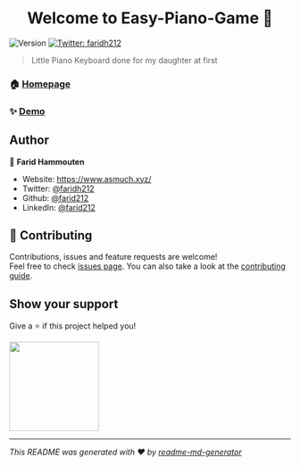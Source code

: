 <h1 align="center">Welcome to Easy-Piano-Game 👋</h1>
<p>
  <img alt="Version" src="https://img.shields.io/badge/version-1-blue.svg?cacheSeconds=2592000" />
  <a href="https://twitter.com/faridh212" target="_blank">
    <img alt="Twitter: faridh212" src="https://img.shields.io/twitter/follow/faridh212.svg?style=social" />
  </a>
</p>

> Little Piano Keyboard done for my daughter at first

### 🏠 [Homepage](https://github.com/Farid212-sandBox/Easy-Piano-Game)

### ✨ [Demo](https://farid212-sandbox.github.io/Easy-Piano-Game/)

## Author

👤 **Farid Hammouten**

* Website: https://www.asmuch.xyz/
* Twitter: [@faridh212](https://twitter.com/faridh212)
* Github: [@farid212](https://github.com/farid212)
* LinkedIn: [@farid212](https://linkedin.com/in/farid212)

## 🤝 Contributing

Contributions, issues and feature requests are welcome!<br />Feel free to check [issues page](https://github.com/Farid212-sandBox/Easy-Piano-Game/issues). You can also take a look at the [contributing guide](https://github.com/Farid212-sandBox/Easy-Piano-Game/pulls).

## Show your support

Give a ⭐️ if this project helped you!

<a href="https://www.patreon.com/farid212">
  <img src="https://c5.patreon.com/external/logo/become_a_patron_button@2x.png" width="160">
</a>

***
_This README was generated with ❤️ by [readme-md-generator](https://github.com/kefranabg/readme-md-generator)_
